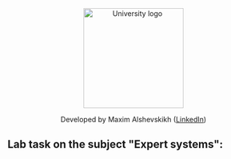 <!-- UNIVERSITY LOGO -->
<div align="center">
  <a href="https://bmstu.ru">
    <img src="https://user-images.githubusercontent.com/67475107/225371733-8fd6f639-bf62-49bd-866c-4e08116fa20c.png" alt="University logo" height="200">
  </a>
  
  Developed by Maxim Alshevskikh (<a href="https://www.linkedin.com/in/maxim-alshevskikh-b473b42b3/">LinkedIn</a>)
  <br/>
</div>

<h2>Lab task on the subject "Expert systems":</h2>
